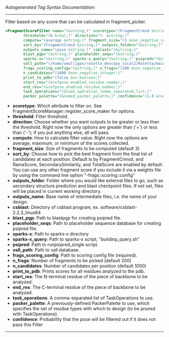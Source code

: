 <!-- THIS IS AN AUTOGENERATED FILE: Don't edit it directly, instead change the schema definition in the code itself. -->

_Autogenerated Tag Syntax Documentation:_

---
Filter based on any score that can be calculated in fragment_picker.

```xml
<FragmentScoreFilter name="(&string;)" scoretype="(FragmentCrmsd &string;)"
        threshold="(6 &real;)" direction="(- &string;)"
        compute="(average &string;)" fragment_size="(3 &non_negative_integer;)"
        sort_by="(FragmentCrmsd &string;)" outputs_folder="(&string;)"
        outputs_name="(pose &string;)" csblast="(&string;)"
        blast_pgp="(&string;)" placeholder_seqs="(&string;)"
        sparks-x="(&string;)" sparks-x_query="(&string;)" psipred="(&string;)"
        vall_path="(/home/vmulligan/rosetta_devcopy_local2/Rosetta/main/database//sampling/vall.jul19.2011.gz &string;)"
        frags_scoring_config="(&string;)" n_frags="(200 &non_negative_integer;)"
        n_candidates="(1000 &non_negative_integer;)"
        print_to_pdb="(false &xs:boolean;)"
        start_res="(&refpose_enabled_residue_number;)"
        end_res="(&refpose_enabled_residue_number;)"
        task_operations="(&task_operation_comma_separated_list;)"
        packer_palette="(&named_packer_palette;)" confidence="(1.0 &real;)" />
```

-   **scoretype**: Which attribute to filter on. See FragmentScoreManager::register_score_maker for options.
-   **threshold**: Filter threshold.
-   **direction**: Choose whether you want outputs to be greater or less than the threshold. Right now the only options are greater than ('+') or less than ('-'); if you put anything else, all will pass.
-   **compute**: How to calculate filter value. Right now the options are average, maximum, or minimum of the scores collected.
-   **fragment_size**: Size of fragments to be computed (default 3)
-   **sort_by**: Choose how to pick the best fragment from the final list of candidates at each position. Default is by FragmentCrmsd, and RamaScore, SecondarySimilarity, and TotalScore are enabled by default. You can use any other fragment score if you include it via a weights file by using the command line option "-frags::scoring::config"
-   **outputs_folder**: Folder where you would like external files to go, such as secondary structure prediction and blast checkpoint files. If not set, files will be placed in current working directory.
-   **outputs_name**: Base name of intermediate files, i.e. the name of your design.
-   **csblast**: Directory of csblast program, ex. software/csblast-2.2.3_linux64
-   **blast_pgp**: Path to blastpgp for creating psipred file.
-   **placeholder_seqs**: Path to placeholder sequence database for creating psipred file.
-   **sparks-x**: Path to sparks-x directory
-   **sparks-x_query**: Path to sparks-x script, "buildinp_query.sh"
-   **psipred**: Path to runpsipred_single script.
-   **vall_path**: Path to vall database.
-   **frags_scoring_config**: Path to scoring config file (required).
-   **n_frags**: Number of fragments to be picked (default 200)
-   **n_candidates**: Number of candidates per position (default 1000)
-   **print_to_pdb**: Prints scores for all residues analyzed to the pdb.
-   **start_res**: The N-terminal residue of the piece of backbone to be analyzed.
-   **end_res**: The C-terminal residue of the piece of backbone to be analyzed.
-   **task_operations**: A comma-separated list of TaskOperations to use.
-   **packer_palette**: A previously-defined PackerPalette to use, which specifies the set of residue types with which to design (to be pruned with TaskOperations).
-   **confidence**: Probability that the pose will be filtered out if it does not pass this Filter

---
